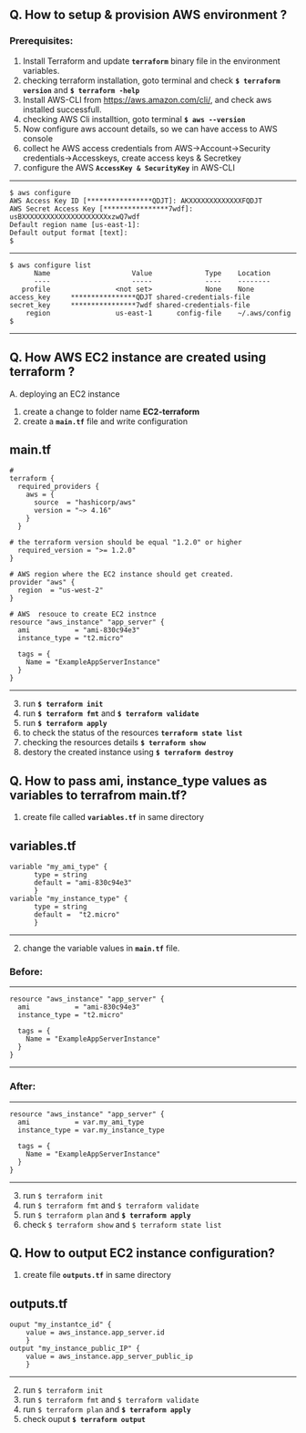 Q. How to setup & provision AWS environment ?
---------------------------------------------
### Prerequisites:
1. Install Terraform and update **`terraform`** binary file in the environment variables.
2. checking terraform installation, goto terminal and check **`$ terraform version`** and **`$ terraform -help`**
3. Install AWS-CLI from https://aws.amazon.com/cli/, and check aws installed successfull.
4. checking AWS Cli installtion, goto terminal **`$ aws --version`**
5. Now configure aws account details, so we can have access to AWS console
6. collect he AWS access credentials from AWS->Account->Security credentials->Accesskeys, create access keys & Secretkey
7. configure the AWS **`AccessKey & SecurityKey`** in AWS-CLI 
------------------------------------
```
$ aws configure
AWS Access Key ID [****************QDJT]: AKXXXXXXXXXXXXXFQDJT
AWS Secret Access Key [****************7wdf]: usBXXXXXXXXXXXXXXXXXXXXXxzwQ7wdf
Default region name [us-east-1]:
Default output format [text]:
$
```
--------------------------------------
```
$ aws configure list
      Name                    Value             Type    Location
      ----                    -----             ----    --------
   profile                <not set>             None    None
access_key     ****************QDJT shared-credentials-file
secret_key     ****************7wdf shared-credentials-file
    region                us-east-1      config-file    ~/.aws/config
$
```
----------------------------------------

Q. How AWS EC2 instance are created using terraform ?
------------------------------------------------------
A. deploying an EC2 instance
1. create a change to folder name **EC2-terraform** 
2. create a **`main.tf`** file and write configuration

main.tf
--------------------------------------------------
```
# 
terraform {
  required_providers {
    aws = {
      source  = "hashicorp/aws"
      version = "~> 4.16"
    }
  }

# the terraform version should be equal "1.2.0" or higher
  required_version = ">= 1.2.0"
}

# AWS region where the EC2 instance should get created.
provider "aws" {
  region  = "us-west-2"
}

# AWS  resouce to create EC2 instnce
resource "aws_instance" "app_server" {
  ami           = "ami-830c94e3"
  instance_type = "t2.micro"

  tags = {
    Name = "ExampleAppServerInstance"
  }
}
```
---------------------------------------------------

3. run **`$ terraform init`**
4. run **`$ terraform fmt`** and **`$ terraform validate`**
5. run **`$ terraform apply`** 
6. to check the status of the resources **`terraform state list`**
7. checking the resources details **`$ terraform show`**
8. destory the created instance using **`$ terraform destroy`**


Q. How to pass ami, instance_type values as variables to terrafrom main.tf?
----------------------------------------------------------------------------
1. create file called **`variables.tf`** in same directory

variables.tf
---------------------------------------------
```
variable "my_ami_type" {
      type = string
      default = "ami-830c94e3"
      }
variable "my_instance_type" {
      type = string
      default =  "t2.micro"
      }
```
---------------------------------------------

2. change the variable values in **`main.tf`** file.

### Before:
-------------------------------
```
resource "aws_instance" "app_server" {
  ami           = "ami-830c94e3"
  instance_type = "t2.micro"

  tags = {
    Name = "ExampleAppServerInstance"
  }
}
```
--------------------------------

### After:
-------------------------------
```
resource "aws_instance" "app_server" {
  ami           = var.my_ami_type
  instance_type = var.my_instance_type

  tags = {
    Name = "ExampleAppServerInstance"
  }
}
```
--------------------------------
3. run `$ terraform init`
4. run `$ terraform fmt` and `$ terraform validate`
5. run `$ terraform plan` and **`$ terraform apply`**
6. check `$ terraform show` and `$ terraform state list`

Q. How to output EC2 instance configuration?
----------------------------------------------
1. create file **`outputs.tf`** in same directory

outputs.tf
---------------------------------
```
ouput "my_instantce_id" {
    value = aws_instance.app_server.id
    }
output "my_instance_public_IP" {
    value = aws_instance.app_server_public_ip
    }
```
-----------------------------------
2. run `$ terraform init`
3. run `$ terraform fmt` and `$ terraform validate`
4. run `$ terraform plan` and **`$ terraform apply`**
5. check ouput **`$ terraform output`**






